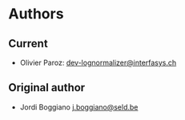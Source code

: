 # Authors

## Current

* Olivier Paroz: <dev-lognormalizer@interfasys.ch>

## Original author

* Jordi Boggiano <j.boggiano@seld.be>

